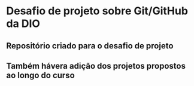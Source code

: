 # Desafio de projeto sobre Git/GitHub da DIO

## Repositório criado para o desafio de projeto 
## Também hávera adição dos projetos propostos ao longo do curso
